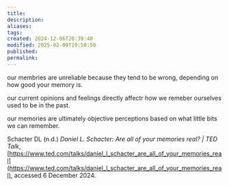 ```yaml
---
title: 
description: 
aliases: 
tags: 
created: 2024-12-06T20:39:40
modified: 2025-02-09T19:50:50
published: 
permalink: 
---
```


our membries are unreliable because they tend to be wrong, depending on how good your memory is.

our current opinions and feelings directly affectr how we remeber ourselves used to be in the past.

our memories are ultimately objective perceptions based on what little bits we can remember.


Schacter DL (n.d.) _Daniel L. Schacter: Are all of your memories real? | TED Talk_, [https://www.ted.com/talks/daniel_l_schacter_are_all_of_your_memories_real](https://www.ted.com/talks/daniel_l_schacter_are_all_of_your_memories_real), accessed 6 December 2024.
